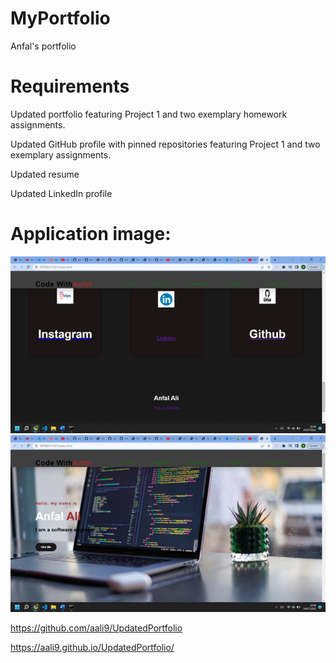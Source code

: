 # MyPortfolio

Anfal's  portfolio

# Requirements


Updated portfolio featuring Project 1 and two exemplary homework assignments.


Updated GitHub profile with pinned repositories featuring Project 1 and two exemplary assignments.

Updated resume

Updated LinkedIn profile

# Application image:
![alt text](/assets/images/Picture3.png)
![alt text](/assets/images/Picture4.png)


 <!------Respority link------->
 https://github.com/aali9/UpdatedPortfolio

 <!------Webpage Url link------->

https://aali9.github.io/UpdatedPortfolio/
